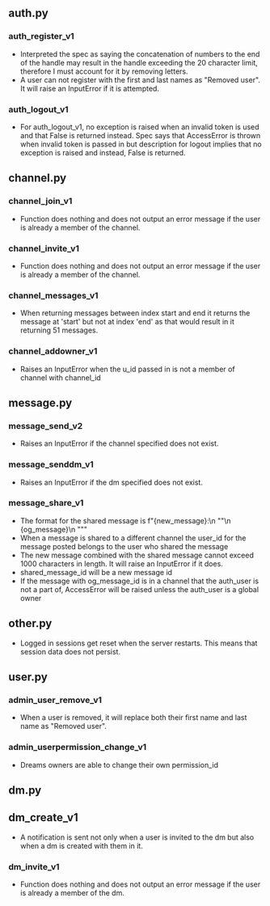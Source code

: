 ## auth.py
### auth_register_v1
* Interpreted the spec as saying the concatenation of numbers to the end of the handle may result in the handle exceeding the 20 character limit, therefore I must account for it by removing letters.
* A user can not register with the first and last names as "Removed user". It will raise an InputError if it is attempted.

### auth_logout_v1
* For auth_logout_v1, no exception is raised when an invalid token is used and that False is returned instead. Spec says that AccessError is thrown when invalid token is passed in but description for logout implies that no exception is raised and instead, False is returned.

## channel.py
### channel_join_v1
* Function does nothing and does not output an error message if the user is already a member of the channel.

### channel_invite_v1
* Function does nothing and does not output an error message if the user is already a member of the channel.

### channel_messages_v1
* When returning messages between index start and end it returns the message at 'start' but not at index 'end' 
as that would result in it returning 51 messages.

### channel_addowner_v1
* Raises an InputError when the u_id passed in is not a member of channel with channel_id

## message.py
### message_send_v2
* Raises an InputError if the channel specified does not exist.

### message_senddm_v1
* Raises an InputError if the dm specified does not exist.

### message_share_v1
* The format for the shared message is f"{new_message}:\n  \"\"\n  {og_message}\n  \"\""
* When a message is shared to a different channel the user_id for the message posted belongs to the user who shared the message
* The new message combined with the shared message cannot exceed 1000 characters in length. It will raise an InputError if it does.
* shared_message_id will be a new message id
* If the message with og_message_id is in a channel that the auth_user is not a part of, AccessError will be raised unless the auth_user is a global owner

## other.py
* Logged in sessions get reset when the server restarts. This means that session data does not persist.

## user.py
### admin_user_remove_v1
* When a user is removed, it will replace both their first name and last name as "Removed user".

### admin_userpermission_change_v1
* Dreams owners are able to change their own permission_id

## dm.py
## dm_create_v1
* A notification is sent not only when a user is invited to the dm but also when a dm is created with them in it.

### dm_invite_v1
* Function does nothing and does not output an error message if the user is already a member of the dm.
